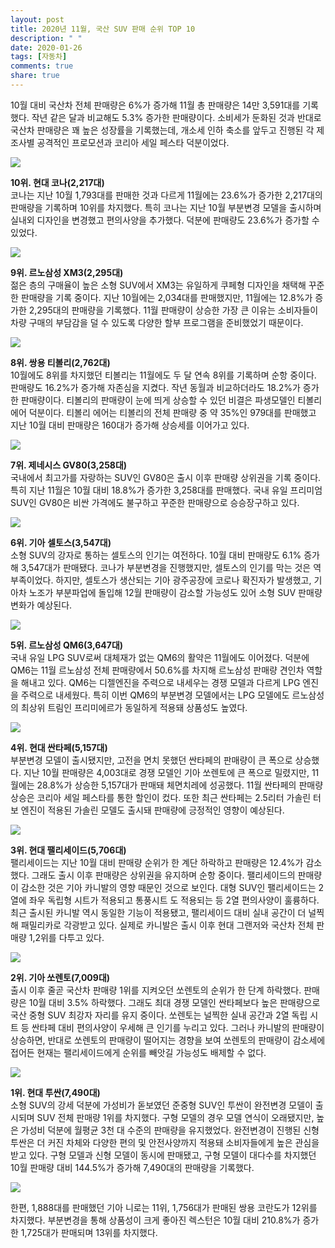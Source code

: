 ```yaml
---
layout: post
title: 2020년 11월, 국산 SUV 판매 순위 TOP 10
description: " "
date: 2020-01-26
tags: [자동차]
comments: true
share: true
---
```



10월 대비 국산차 전체 판매량은 6%가 증가해 11월 총 판매량은 14만 3,591대를 기록했다. 작년 같은 달과 비교해도 5.3% 증가한 판매량이다. 소비세가 둔화된 것과 반대로 국산차 판매량은 꽤 높은 성장률을 기록했는데, 개소세 인하 축소를 앞두고 진행된 각 제조사별 공격적인 프로모션과 코리아 세일 페스타 덕분이었다.

[![](https://post-phinf.pstatic.net/MjAyMDEyMDNfODcg/MDAxNjA2OTgwODgxODU4.GsmS4O9yWWweU0SH477W5YPg2_JY3IVnyy68SAbApTMg.5yyLZ6adwDTje9cQ2jfjcbVu3o-dXeDh_-FzCITQ4Jkg.JPEG/200902_%28%EC%82%AC%EC%A7%844%29_%ED%98%84%EB%8C%80%EC%B0%A8%2C_%27%EB%8D%94_%EB%89%B4_%EC%BD%94%EB%82%98%27_%EB%82%B4%EC%99%B8%EC%9E%A5_%EB%94%94%EC%9E%90%EC%9D%B8_%EA%B3%B5%EA%B0%9C_copy.jpg?type=w1200)](https://post.naver.com/viewer/postView.nhn?volumeNo=30136270&memberNo=3251907#)

**10위. 현대 코나(2,217대)**  
코나는 지난 10월 1,793대를 판매한 것과 다르게 11월에는 23.6%가 증가한 2,217대의 판매량을 기록하며 10위를 차지했다. 특히 코나는 지난 10월 부분변경 모델을 출시하며 실내외 디자인을 변경했고 편의사양을 추가했다. 덕분에 판매량도 23.6%가 증가할 수 있었다.

[![](https://post-phinf.pstatic.net/MjAyMDEyMDNfMjMx/MDAxNjA2OTgwOTQ1NjM3.GThdOHKIy5y5U3dpM4Pvjh00puyGv3PbMRLuVmcff58g.oQAxompQhvQb9GYrV3dLEhT4Ka67tAjF6LNHVezyNkUg.JPEG/XM3_01.jpg?type=w1200)](https://post.naver.com/viewer/postView.nhn?volumeNo=30136270&memberNo=3251907#)

**9위. 르노삼성 XM3(2,295대)**  
젊은 층의 구매율이 높은 소형 SUV에서 XM3는 유일하게 쿠페형 디자인을 채택해 꾸준한 판매량을 기록 중이다. 지난 10월에는 2,034대를 판매했지만, 11월에는 12.8%가 증가한 2,295대의 판매량을 기록했다. 11월 판매량이 상승한 가장 큰 이유는 소비자들이 차량 구매의 부담감을 덜 수 있도록 다양한 할부 프로그램을 준비했었기 때문이다.

[![](https://post-phinf.pstatic.net/MjAyMDEyMDNfNDUg/MDAxNjA2OTgwOTY1MzMx.rSBa5ll8sje0oD7b2o9EqZRel3O5F4kSDHH35uonC7Ig.96OeOSOW19YrtyrqrtQF9u7C26pTmI_1P7KgWqd4wM4g.JPEG/2021_%ED%8B%B0%EB%B3%BC%EB%A6%AC_%EC%97%90%EC%96%B4_%EC%A0%95%EC%B8%A1%EB%A9%B4_copy.jpg?type=w1200)](https://post.naver.com/viewer/postView.nhn?volumeNo=30136270&memberNo=3251907#)

**8위. 쌍용 티볼리(2,762대)**  
10월에도 8위를 차지했던 티볼리는 11월에도 두 달 연속 8위를 기록하며 순항 중이다. 판매량도 16.2%가 증가해 자존심을 지켰다. 작년 동월과 비교하더라도 18.2%가 증가한 판매량이다. 티볼리의 판매량이 눈에 띄게 상승할 수 있던 비결은 파생모델인 티볼리 에어 덕분이다. 티볼리 에어는 티볼리의 전체 판매량 중 약 35%인 979대를 판매했고 지난 10월 대비 판매량은 160대가 증가해 상승세를 이어가고 있다.

[![](https://post-phinf.pstatic.net/MjAyMDEyMDNfMjEw/MDAxNjA2OTgwOTgyODg1.SRXSATxEl27ZnPkmjHNhBp7BSJPikNqHUXr-5r44pQMg.lGHJGLoADSP2jl54lxhjlBv_aNWEnd6DT3fZiAiiMOAg.JPEG/Genesis-GV80-2021-1600-02.jpg?type=w1200)](https://post.naver.com/viewer/postView.nhn?volumeNo=30136270&memberNo=3251907#)

**7위. 제네시스 GV80(3,258대)**  
국내에서 최고가를 자랑하는 SUV인 GV80은 출시 이후 판매량 상위권을 기록 중이다. 특히 지난 11월은 10월 대비 18.8%가 증가한 3,258대를 판매했다. 국내 유일 프리미엄 SUV인 GV80은 비싼 가격에도 불구하고 꾸준한 판매량으로 승승장구하고 있다.

[![](https://post-phinf.pstatic.net/MjAyMDEyMDNfODAg/MDAxNjA2OTgxMDE1NDQx.Mq9dJVSY74urXFAbs6Vji-b1gb8ltHgEe-frjQJsq90g.o-1kjb6ZUu367vIowLkAQhl_eav2YxMcTDBGDLd55P8g.JPEG/1.jpg?type=w1200)](https://post.naver.com/viewer/postView.nhn?volumeNo=30136270&memberNo=3251907#)

**6위. 기아** **셀토스(3,547대)**  
소형 SUV의 강자로 통하는 셀토스의 인기는 여전하다. 10월 대비 판매량도 6.1% 증가해 3,547대가 판매됐다. 코나가 부분변경을 진행했지만, 셀토스의 인기를 막는 것은 역부족이었다. 하지만, 셀토스가 생산되는 기아 광주공장에 코로나 확진자가 발생했고, 기아차 노조가 부분파업에 돌입해 12월 판매량이 감소할 가능성도 있어 소형 SUV 판매량 변화가 예상된다.

[![](https://post-phinf.pstatic.net/MjAyMDEyMDNfMjky/MDAxNjA2OTgxMDI2OTE4.soG8FQYmWufdjVEwCkvzpCisz12BXniH_51UH0rquiIg.qIu_EozFLxfP25f8Bzsyi881B8uXdPPn8hl4zx_hLcEg.JPEG/gall01_copy.jpg?type=w1200)](https://post.naver.com/viewer/postView.nhn?volumeNo=30136270&memberNo=3251907#)

**5위. 르노삼성 QM6(3,647대)**  
국내 유일 LPG SUV로써 대체재가 없는 QM6의 활약은 11월에도 이어졌다. 덕분에 QM6는 11월 르노삼성 전체 판매량에서 50.6%를 차지해 르노삼성 판매량 견인차 역할을 해내고 있다. QM6는 디젤엔진을 주력으로 내세우는 경쟁 모델과 다르게 LPG 엔진을 주력으로 내세웠다. 특히 이번 QM6의 부분변경 모델에서는 LPG 모델에도 르노삼성의 최상위 트림인 프리미에르가 동일하게 적용돼 상품성도 높였다.

[![](https://post-phinf.pstatic.net/MjAyMDEyMDNfMTIz/MDAxNjA2OTgxMDQ4MzA1.RypsQ7JrQpx61JDGxNSsCH7E3jIDlwZwxP3hajIuxE4g.k-tYQVGoyZg2-GNI-8NMYTS2H0ayDE1lp1QyGN9KoeIg.JPEG/Hyundai-Santa_Fe-2021-1280-05_copy.jpg?type=w1200)](https://post.naver.com/viewer/postView.nhn?volumeNo=30136270&memberNo=3251907#)

**4위. 현대 싼타페(5,157대)**  
부분변경 모델이 출시됐지만, 고전을 면치 못했던 싼타페의 판매량이 큰 폭으로 상승했다. 지난 10월 판매량은 4,003대로 경쟁 모델인 기아 쏘렌토에 큰 폭으로 밀렸지만, 11월에는 28.8%가 상승한 5,157대가 판매돼 체면치레에 성공했다. 11월 싼타페의 판매량 상승은 코리아 세일 페스타를 통한 할인이 컸다. 또한 최근 싼타페는 2.5리터 가솔린 터보 엔진이 적용된 가솔린 모델도 출시돼 판매량에 긍정적인 영향이 예상된다.

[![](https://post-phinf.pstatic.net/MjAyMDEyMDNfNzgg/MDAxNjA2OTgxMDY2MTk4.1PNCaKTSCOFY0IIUKr4Hu1flq-uNrYVX4SsADEeOJvog.Vy3s6EXe820AYFhhUyW76vOQub6HUvB0MbxUA-bKBZQg.JPEG/%28%EC%82%AC%EC%A7%841%29_200506_%ED%98%84%EB%8C%80%EC%B0%A8%2C_%272020_%ED%8C%B0%EB%A6%AC%EC%84%B8%EC%9D%B4%EB%93%9C%27_%EC%B6%9C%EC%8B%9C_copy_%281%29.jpg?type=w1200)](https://post.naver.com/viewer/postView.nhn?volumeNo=30136270&memberNo=3251907#)

**3위. 현대 팰리세이드(5,706대)**  
팰리세이드는 지난 10월 대비 판매량 순위가 한 계단 하락하고 판매량은 12.4%가 감소했다. 그래도 출시 이후 판매량은 상위권을 유지하며 순항 중이다. 팰리세이드의 판매량이 감소한 것은 기아 카니발의 영향 때문인 것으로 보인다. 대형 SUV인 팰리세이드는 2열에 좌우 독립형 시트가 적용되고 통풍시트 도 적용되는 등 2열 편의사양이 훌륭하다. 최근 출시된 카니발 역시 동일한 기능이 적용됐고, 팰리세이드 대비 실내 공간이 더 널찍해 패밀리카로 각광받고 있다. 실제로 카니발은 출시 이후 현대 그랜저와 국산차 전체 판매량 1,2위를 다투고 있다.

[![](https://post-phinf.pstatic.net/MjAyMDEyMDNfNjUg/MDAxNjA2OTgxMDkwMDMw.6GweH1C_J3aJtg7K1GfiviePsplnGmd1iHxIm9Ax8lwg.R69rDiCzF10S3fElz1s095TJSl8rXJd48fB13klbH3sg.JPEG/Kia-Sorento-2021-1600-02.jpg?type=w1200)](https://post.naver.com/viewer/postView.nhn?volumeNo=30136270&memberNo=3251907#)

**2위. 기아 쏘렌토(7,009대)**  
출시 이후 줄곧 국산차 판매량 1위를 지켜오던 쏘렌토의 순위가 한 단계 하락했다. 판매량은 10월 대비 3.5% 하락했다. 그래도 최대 경쟁 모델인 싼타페보다 높은 판매량으로 국산 중형 SUV 최강자 자리를 유지 중이다. 쏘렌토는 널찍한 실내 공간과 2열 독립 시트 등 싼타페 대비 편의사양이 우세해 큰 인기를 누리고 있다. 그러나 카니발의 판매량이 상승하면, 반대로 쏘렌토의 판매량이 떨어지는 경향을 보여 쏘렌토의 판매량이 감소세에 접어든 현재는 팰리세이드에게 순위를 빼앗길 가능성도 배제할 수 없다.

[![](https://post-phinf.pstatic.net/MjAyMDEyMDNfMTQg/MDAxNjA2OTgwOTIxMjA1.WVcsLtk9TbpcxS177VHgJBG1oQMvhtau_0cXNIRLev8g.Z_D0W7KaMtYmBodMLXdkXllTb5QXCUkbjFN4SaOW5oAg.JPEG/200917_%ED%98%84%EB%8C%80%EC%B0%A8_%27%EB%94%94_%EC%98%AC_%EB%89%B4_%ED%88%AC%EC%8B%BC%27_%EC%82%AC%EC%A0%84%EA%B3%84%EC%95%BD_1%EB%A7%8C%EB%8C%80_%EB%8F%8C%ED%8C%8C_copy.jpg?type=w1200)](https://post.naver.com/viewer/postView.nhn?volumeNo=30136270&memberNo=3251907#)

**1위. 현대 투싼(7,490대)**  
소형 SUV의 강세 덕분에 가성비가 돋보였던 준중형 SUV인 투싼이 완전변경 모델이 출시되며 SUV 전체 판매량 1위를 차지했다. 구형 모델의 경우 모델 연식이 오래됐지만, 높은 가성비 덕분에 월평균 3천 대 수준의 판매량을 유지했었다. 완전변경이 진행된 신형 투싼은 더 커진 차체와 다양한 편의 및 안전사양까지 적용돼 소비자들에게 높은 관심을 받고 있다. 구형 모델과 신형 모델이 동시에 판매됐고, 구형 모델이 대다수를 차지했던 10월 판매량 대비 144.5%가 증가해 7,490대의 판매량을 기록했다.

[![](https://post-phinf.pstatic.net/MjAyMDEyMDNfMTAz/MDAxNjA2OTgxMTMyNTMy.thIdTFIzvNN5kCtFoktf2u8vyEKrVyaeAXLSrPBc_oAg.uUTrxzruK77bjsTmOarNzlMKW_xeXpi_XdP0TOAPiPEg.JPEG/%EC%98%AC_%EB%89%B4_%EB%A0%89%EC%8A%A4%ED%84%B4_%EC%A0%95%EC%B8%A1%EB%A9%B4%28%EB%82%98%EC%9D%B4%ED%8A%B8%29_copy.jpg?type=w1200)](https://post.naver.com/viewer/postView.nhn?volumeNo=30136270&memberNo=3251907#)

한편, 1,888대를 판매했던 기아 니로는 11위, 1,756대가 판매된 쌍용 코란도가 12위를 차지했다. 부분변경을 통해 상품성이 크게 좋아진 렉스턴은 10월 대비 210.8%가 증가한 1,725대가 판매되며 13위를 차지했다.